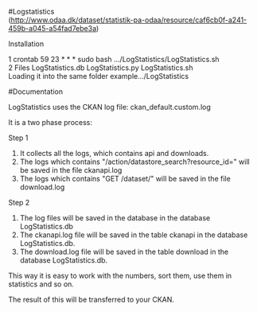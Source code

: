 #Logstatistics  
(http://www.odaa.dk/dataset/statistik-pa-odaa/resource/caf6cb0f-a241-459b-a045-a54fad7ebe3a)
  
Installation    
  
1   crontab 59 23 * * * sudo bash .../LogStatistics/LogStatistics.sh   
2   Files LogStatistics.db LogStatistics.py LogStatistics.sh  
    Loading it into the same folder example.../LogStatistics
  
#Documentation  
  
LogStatistics uses the CKAN log file: ckan_default.custom.log  
  
It is a two phase process:  
  
Step 1   
  
1.   It collects all the logs, which contains api and downloads.  
2.   The logs which contains "/action/datastore_search?resource_id=" will be saved in the file ckanapi.log   
3.   The logs which contains "GET /dataset/" will be saved in the file download.log  
  
Step 2  
  
1.  The log files will be saved in the database in the database LogStatistics.db
2.  The ckanapi.log file will be saved in the table ckanapi in the database LogStatistics.db.
3.  The download.log file will be saved in the table download in the database LogStatistics.db.  
  
This way it is easy to work with the numbers, sort them, use them in statistics and so on. 
  
The result of this will be transferred to your CKAN.
